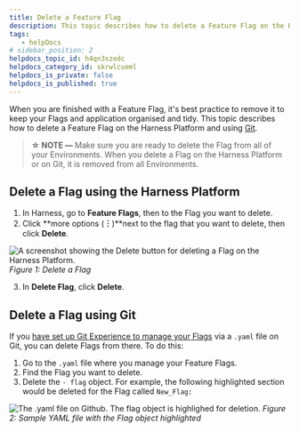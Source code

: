 ```yaml
---
title: Delete a Feature Flag
description: This topic describes how to delete a Feature Flag on the Harness Platform and using Git. When you are finished with a Feature Flag, it's best practice to remove it to keep your Flags and application organised and tidy.
tags: 
   - helpDocs
# sidebar_position: 2
helpdocs_topic_id: h4qn3szedc
helpdocs_category_id: skrwlcueml
helpdocs_is_private: false
helpdocs_is_published: true
---
```


When you are finished with a Feature Flag, it's best practice to remove it to keep your Flags and application organised and tidy. This topic describes how to delete a Feature Flag on the Harness Platform and using [Git](../5-manage-featureflags-in-git-repos.md).

> **☆ NOTE —** Make sure you are ready to delete the Flag from all of your Environments. When you delete a Flag on the Harness Platform or on Git, it is removed from all Environments.

## Delete a Flag using the Harness Platform


1. In Harness, go to **Feature Flags**, then to the Flag you want to delete.
2. Click **more options (****︙****)**next to the flag that you want to delete, then click **Delete**.


![A screenshot showing the Delete button for deleting a Flag on the Harness Platform.](./static/4-delete-a-feature-flag-03.png)
*Figure 1: Delete a Flag*


3. In **Delete Flag**, click **Delete**.


## Delete a Flag using Git


If you [have set up Git Experience to manage your Flags](../5-manage-featureflags-in-git-repos.md) via a `.yaml` file on Git, you can delete Flags from there. To do this:


1. Go to the `.yaml` file where you manage your Feature Flags.
2. Find the Flag you want to delete.
3. Delete the `- flag` object. For example, the following highlighted section would be deleted for the Flag called `New_Flag:`


![The .yaml file on Github. The flag object is highlighed for deletion. ](./static/4-delete-a-feature-flag-04.png)
*Figure 2: Sample YAML file with the Flag object highlighted*


